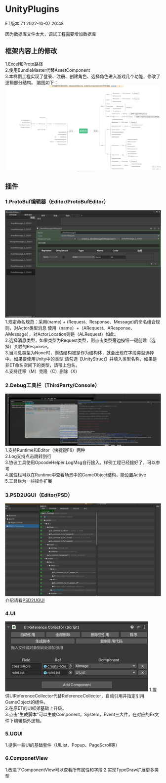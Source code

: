 # UnityPlugins
ET版本 7.1 2022-10-07 20:48

因为数据库文件太大，调试工程需要增加数据库

## 框架内容上的修改
1.Excel和Proto路径  
2.使用BundleMaster代替AssetComponent  
3.本样例工程实现了登录、注册、创建角色、选择角色进入游戏几个功能，修改了逻辑部分结构。
脑图如下：
![img.png](img.png)
## 插件
### 1.ProtoBuf编辑器（Editor/ProtoBufEditor）
![img_1.png](img_1.png)
1.规定命名规范：采用(name) + (Request、Response、Message)的命名组合规则，对Actor类型消息
使用（name）+（ARequest、AResponse、AMessage），对ActorLocation则是（ALRequest）如此。  
2.选择消息类型，如果类型为Request类型，则点击类型旁边按钮一键创建（选择）关联的Response。  
3.当消息类型为None时，则该结构被是作为结构体，就会出现在字段类型选择中。如果要使用Unity中的类型
请勾选【UnityStruct】并填入类型名称，如果是非ET命名空间下的类型，请带上包名。  
4.支持迁移（M）克隆（C）删除（X）
### 2.Debug工具栏（ThirdParty/Console）
![img_2.png](img_2.png)
1.支持Runtime和Editor（快捷键F6）两种  
2.Log支持点击跳转到行  
3.协议工具使用OpcodeHelper.LogMsg自行接入。样例工程已经接好了，可以参考  
4.属性栏可以在Runtime中查看场景中的GameObject结构，能设置Active  
5.工具栏为一些操作扩展  
### 3.PSD2UGUI（Editor/PSD）
![img_3.png](img_3.png)
介绍请看[PSD2UGUI](https://blog.csdn.net/Sagacious_G/article/details/124145809)
### 4.UI
![img_4.png](img_4.png)
1.提供UIReferenceCollector代替ReferenceCollector，自动引用并指定引用GameObject的组件。  
2.在原ET的UI框架基础上升级。  
3.点击“生成脚本”可以生成Component，System，Event三大件，在对应的Ex文件下编辑额外逻辑。  
### 5.UGUI
1.提供一些UI的基础套件（UIList、Popup、PageScroll等）
### 6.ComponetView
1.改进了ComponentView可以查看所有属性和字段
2.实现TypeDraw扩展更多类型
